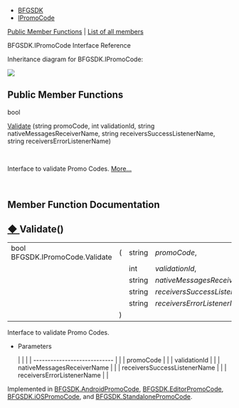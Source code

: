   - [BFGSDK](namespace_b_f_g_s_d_k.html)
  - [IPromoCode](interface_b_f_g_s_d_k_1_1_i_promo_code.html)

[Public Member Functions](#pub-methods) | [List of all
members](interface_b_f_g_s_d_k_1_1_i_promo_code-members.html)

BFGSDK.IPromoCode Interface Reference

Inheritance diagram for BFGSDK.IPromoCode:

![](interface_b_f_g_s_d_k_1_1_i_promo_code.png)

##  Public Member Functions

bool 

[Validate](interface_b_f_g_s_d_k_1_1_i_promo_code.html#aa4069bb614bfdfe60236a558729a88d6)
(string promoCode, int validationId, string nativeMessagesReceiverName,
string receiversSuccessListenerName, string receiversErrorListenerName)

 

Interface to validate Promo Codes.
[More...](interface_b_f_g_s_d_k_1_1_i_promo_code.html#aa4069bb614bfdfe60236a558729a88d6)  

 

## Member Function Documentation

## [◆ ](#aa4069bb614bfdfe60236a558729a88d6)Validate()

|                                 |   |        |                                 |
| ------------------------------- | - | ------ | ------------------------------- |
| bool BFGSDK.IPromoCode.Validate | ( | string | *promoCode*,                    |
|                                 |   | int    | *validationId*,                 |
|                                 |   | string | *nativeMessagesReceiverName*,   |
|                                 |   | string | *receiversSuccessListenerName*, |
|                                 |   | string | *receiversErrorListenerName*    |
|                                 | ) |        |                                 |

Interface to validate Promo Codes.

  - Parameters
    
    |                              |  |
    | ---------------------------- |  |
    | promoCode                    |  |
    | validationId                 |  |
    | nativeMessagesReceiverName   |  |
    | receiversSuccessListenerName |  |
    | receiversErrorListenerName   |  |
    

Implemented in
[BFGSDK.AndroidPromoCode](class_b_f_g_s_d_k_1_1_android_promo_code.html#a5fdb0364802e817d760850bc5c997c95),
[BFGSDK.EditorPromoCode](class_b_f_g_s_d_k_1_1_editor_promo_code.html#ae73535bb2257dbc0eafbadd083337c89),
[BFGSDK.iOSPromoCode](class_b_f_g_s_d_k_1_1i_o_s_promo_code.html#adf7444bb9b8fe74bdee73a6fe33d057c),
and
[BFGSDK.StandalonePromoCode](class_b_f_g_s_d_k_1_1_standalone_promo_code.html#ac4b3142b9e5af9005e6c869ec0bd02ce).
